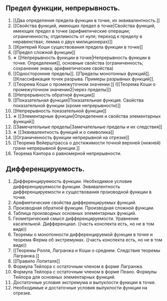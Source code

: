 ## Предел функции, непрерывность. 
1. [[Два определения предела функции в точке, их эквивалентность.]]
2. [[Свойства функций, имеющих предел в точке|Свойства функций, имеющих предел в точке (арифметические операции; ограниченность; отделимость от нуля; переход к пределу в неравенствах; лемма о двух милиционерах)]]
3. [[Критерий Коши существования предела функции в точке]]
4. [[Предел сложной функции]]
5. ∗ [[Непрерывность функции в точке|Непрерывность функции в точке. Определения]], основные свойства (ограниченность; сохранение знака; арифметические свойства)
6. [[Односторонние пределы]]. [[Пределы монотонных функций]]. [[Классификация точек разрыва. Примеры разрывных функций]]. 
7. [[Теорема Коши о промежуточном значении.]] ([[Теорема Коши о промежуточном значении2|через пределы]])
8. [[Непрерывность обратной функции]]
9. [[Показательная функция|Показательная функция. Свойства показательной функции (кроме непрерывности)]] 
10. [[Непрерывность показательной функции]]
11. ∗ [[Элементарные функции|Определения и свойства элементарных функций]]
12. [[Замечательные пределы|Замечательные пределы и их следствия]]
13. ∗ [[Эквивалентность функций и o символика]] 
14. [[Ограниченность функции непрерывной на отрезке]]
15. [[Теорема Вейерштрасса о достижимости точной верхней (нижней) грани непрерывной функции.]]
16. Теорема Кантора о равномерной непрерывности.
## Дифференцируемость. 
1. Дифференцируемость функции. Необходимое условие дифференцируемости функции. Эквивалентность дифференцируемости и существования производной функции в точке. 
2. Арифметические свойства дифференцируемых функций. 
3. Производная обратной функции. Производная сложной функции. 
4. Таблица производных основных элементарных функций. 
5. Геометрический смысл дифференцируемости. Уравнение касательной. Дифференциал. ((часть конспекта есть, но не в том виде))
6. Теоремы о монотонности дифференцируемой функции в точке и теорема Ферма об экстремумах. ((часть конспекта есть, но не в том виде))
7. [[Теоремы Ролля, Лагранжа и Коши о среднем. Следствия теоремы Лагранжа.]]
8. [[Правило Лопиталя]]
9. Формула Тейлора с остаточным членом в форме Лагранжа. 
10. Формула Тейлора с остаточным членом в форме Пеано. Формулы Тейлора для основных элементарных функций. 
11. Достаточные условия экстремума и выпуклости функции в точке. 
12. Необходимые и достаточные условия выпуклости функции на отрезке.
